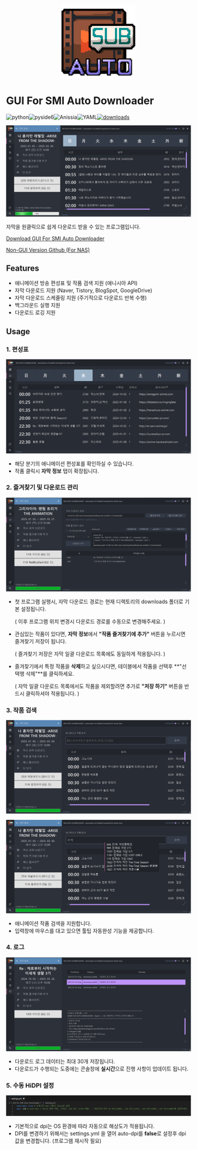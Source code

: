 <p align="center">
  <img src="./images/readme/logo.png" width="40%"/>
  <br>
</p>

# GUI For SMI Auto Downloader

![python]( https://img.shields.io/badge/Python-3776AB?style=for-the-badge&logo=Python&logoColor=white)![pyside6]( https://img.shields.io/badge/PySide6-%230092D2.svg?style=for-the-badge&logo=Qt&logocolor=white)![Anissia](https://img.shields.io/badge/Anissia-%230064BF.svg?style=for-the-badge&logoColor=white)![YAML](https://img.shields.io/badge/YAML-%23000000.svg?style=for-the-badge&logo=yaml&logoColor=white)[![downloads](https://img.shields.io/github/downloads/dhku/GUI-for-SMI-Auto-Downloader/total?style=for-the-badge)](https://github.com/dhku/GUI-for-SMI-Auto-Downloader/releases)

![title](./images/readme/main2.png)

자막을 원클릭으로 쉽게 다운로드 받을 수 있는 프로그램입니다. 

[Download GUI For SMI Auto Downloader](https://github.com/dhku/GUI-for-SMI-Auto-Downloader/releases)

[Non-GUI Version Github (For NAS)](https://github.com/dhku/SMI-Auto-Downloader) 

## Features

* 애니메이션 방송 편성표 및 작품 검색 지원 (애니시아 API)
* 자막 다운로드 지원 (Naver, Tistory, BlogSpot, GoogleDrive)
* 자막 다운로드 스케줄링 지원 (주기적으로 다운로드 반복 수행)
* 백그라운드 실행 지원
* 다운로드 로깅 지원

## Usage

### 1. 편성표

![title](./images/readme/anime2.png)

* 해당 분기의 애니메이션 편성표를 확인하실 수 있습니다. 
* 작품 클릭시 **자막 정보** 탭이 확장됩니다. 

### 2. 즐겨찾기 및 다운로드 관리

![title](./images/readme/download2.png)

* 첫 프로그램 실행시, 자막 다운로드 경로는 현재 디렉토리의 downloads 폴더로 기본 설정됩니다.

  ( 이후 프로그램 위치 변경시 다운로드 경로를 수동으로 변경해주세요. )

* 관심있는 작품이 있다면, **자막 정보**에서 **"작품 즐겨찾기에 추가"** 버튼을 누르시면 즐겨찾기 저장이 됩니다. 

  ( 즐겨찾기 저장은 자막 일괄 다운로드 목록에도 동일하게 적용됩니다. )

* 즐겨찾기에서 특정 작품을 **삭제**하고 싶으시다면, 테이블에서 작품을 선택후 **"선택행 삭제"**를 클릭하세요.

  ( 자막 일괄 다운로드 목록에서도 작품을 제외할려면 추가로 **"저장 하기"** 버튼을 반드시 클릭하셔야 적용됩니다. )

### 3. 작품 검색

![title](./images/readme/search.png)

![title](./images/readme/search2.png)

* 애니메이션 작품 검색을 지원합니다. 
* 입력창에 마우스를 대고 있으면 툴팁 자동완성 기능을 제공합니다.

### 4. 로그

![title](./images/readme/log2.png)

* 다운로드 로그 데이터는 최대 30개 저장됩니다. 
* 다운로드가 수행되는 도중에는 콘솔창에 **실시간**으로 진행 사항이 업데이트 됩니다.

### 5. 수동 HiDPI 설정

<img src="./images/readme/resolution.png" alt="title"  />

* 기본적으로 dpi는 OS 환경에 따라 자동으로 해상도가 적용됩니다. 
* DPI를 변경하기 위해서는 settings.yml 을 열어 auto-dpi를 **false**로 설정후 dpi 값을 변경합니다. (프로그램 재시작 필요)